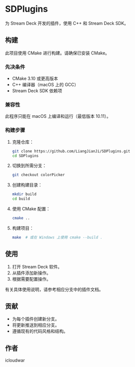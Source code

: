 # SDPlugins

为 Stream Deck 开发的插件，使用 C++ 和 Stream Deck SDK。

## 构建

此项目使用 CMake 进行构建。请确保已安装 CMake。

### 先决条件

- CMake 3.10 或更高版本
- C++ 编译器（macOS 上的 GCC）
- Stream Deck SDK 依赖项

### 兼容性

此程序只能在 macOS 上编译和运行（最低版本 10.11）。

### 构建步骤

1. 克隆仓库：

   ```bash
   git clone https://github.com/LiangJianJi/SDPlugins.git
   cd SDPlugins
   ```
2. 切换到所需分支：

   ```bash
   git checkout colorPicker 
   ```
3. 创建构建目录：

   ```bash
   mkdir build
   cd build
   ```
4. 使用 CMake 配置：

   ```bash
   cmake ..
   ```
5. 构建项目：

   ```bash
   make  # 或在 Windows 上使用 cmake --build .
   ```

## 使用

1. 打开 Stream Deck 软件。
2. 从插件添加新操作。
3. 根据需要配置操作。

有关具体使用说明，请参考相应分支中的插件文档。

## 贡献

- 为每个插件创建新分支。
- 将更新推送到相应分支。
- 遵循现有的代码风格和结构。

## 作者

icloudwar
